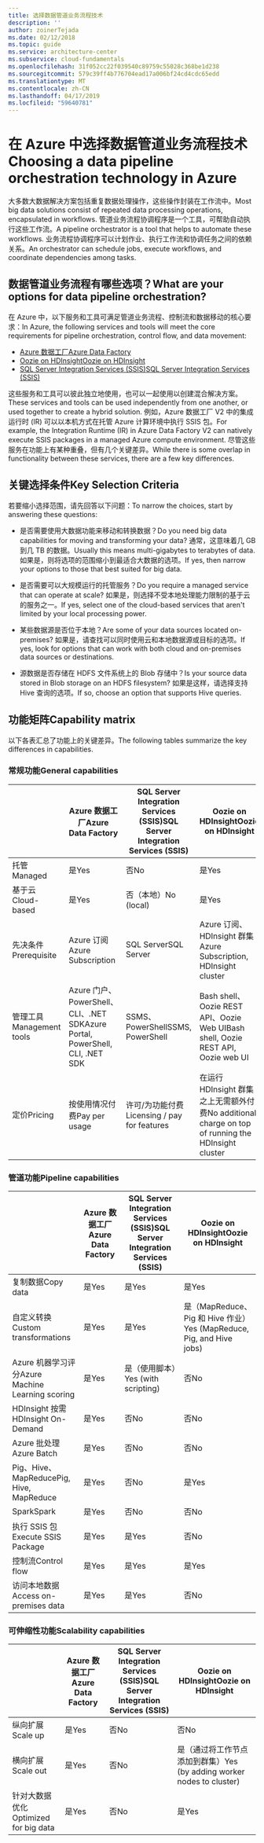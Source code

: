 ```yaml
---
title: 选择数据管道业务流程技术
description: ''
author: zoinerTejada
ms.date: 02/12/2018
ms.topic: guide
ms.service: architecture-center
ms.subservice: cloud-fundamentals
ms.openlocfilehash: 31f052cc22f039540c89759c55028c368be1d238
ms.sourcegitcommit: 579c39ff4b776704ead17a006bf24cd4cdc65edd
ms.translationtype: MT
ms.contentlocale: zh-CN
ms.lasthandoff: 04/17/2019
ms.locfileid: "59640781"
---
```

# <a name="choosing-a-data-pipeline-orchestration-technology-in-azure"></a><span data-ttu-id="7cf62-102">在 Azure 中选择数据管道业务流程技术</span><span class="sxs-lookup"><span data-stu-id="7cf62-102">Choosing a data pipeline orchestration technology in Azure</span></span>

<span data-ttu-id="7cf62-103">大多数大数据解决方案包括重复数据处理操作，这些操作封装在工作流中。</span><span class="sxs-lookup"><span data-stu-id="7cf62-103">Most big data solutions consist of repeated data processing operations, encapsulated in workflows.</span></span> <span data-ttu-id="7cf62-104">管道业务流程协调程序是一个工具，可帮助自动执行这些工作流。</span><span class="sxs-lookup"><span data-stu-id="7cf62-104">A pipeline orchestrator is a tool that helps to automate these workflows.</span></span> <span data-ttu-id="7cf62-105">业务流程协调程序可以计划作业、执行工作流和协调任务之间的依赖关系。</span><span class="sxs-lookup"><span data-stu-id="7cf62-105">An orchestrator can schedule jobs, execute workflows, and coordinate dependencies among tasks.</span></span>

## <a name="what-are-your-options-for-data-pipeline-orchestration"></a><span data-ttu-id="7cf62-106">数据管道业务流程有哪些选项？</span><span class="sxs-lookup"><span data-stu-id="7cf62-106">What are your options for data pipeline orchestration?</span></span>

<span data-ttu-id="7cf62-107">在 Azure 中，以下服务和工具可满足管道业务流程、控制流和数据移动的核心要求：</span><span class="sxs-lookup"><span data-stu-id="7cf62-107">In Azure, the following services and tools will meet the core requirements for pipeline orchestration, control flow, and data movement:</span></span>

- [<span data-ttu-id="7cf62-108">Azure 数据工厂</span><span class="sxs-lookup"><span data-stu-id="7cf62-108">Azure Data Factory</span></span>](/azure/data-factory/)
- [<span data-ttu-id="7cf62-109">Oozie on HDInsight</span><span class="sxs-lookup"><span data-stu-id="7cf62-109">Oozie on HDInsight</span></span>](/azure/hdinsight/hdinsight-use-oozie-linux-mac)
- [<span data-ttu-id="7cf62-110">SQL Server Integration Services (SSIS)</span><span class="sxs-lookup"><span data-stu-id="7cf62-110">SQL Server Integration Services (SSIS)</span></span>](/sql/integration-services/sql-server-integration-services)

<span data-ttu-id="7cf62-111">这些服务和工具可以彼此独立地使用，也可以一起使用以创建混合解决方案。</span><span class="sxs-lookup"><span data-stu-id="7cf62-111">These services and tools can be used independently from one another, or used together to create a hybrid solution.</span></span> <span data-ttu-id="7cf62-112">例如，Azure 数据工厂 V2 中的集成运行时 (IR) 可以以本机方式在托管 Azure 计算环境中执行 SSIS 包。</span><span class="sxs-lookup"><span data-stu-id="7cf62-112">For example, the Integration Runtime (IR) in Azure Data Factory V2 can natively execute SSIS packages in a managed Azure compute environment.</span></span> <span data-ttu-id="7cf62-113">尽管这些服务在功能上有某种重叠，但有几个关键差异。</span><span class="sxs-lookup"><span data-stu-id="7cf62-113">While there is some overlap in functionality between these services, there are a few key differences.</span></span>

## <a name="key-selection-criteria"></a><span data-ttu-id="7cf62-114">关键选择条件</span><span class="sxs-lookup"><span data-stu-id="7cf62-114">Key Selection Criteria</span></span>

<span data-ttu-id="7cf62-115">若要缩小选择范围，请先回答以下问题：</span><span class="sxs-lookup"><span data-stu-id="7cf62-115">To narrow the choices, start by answering these questions:</span></span>

- <span data-ttu-id="7cf62-116">是否需要使用大数据功能来移动和转换数据？</span><span class="sxs-lookup"><span data-stu-id="7cf62-116">Do you need big data capabilities for moving and transforming your data?</span></span> <span data-ttu-id="7cf62-117">通常，这意味着几 GB 到几 TB 的数据。</span><span class="sxs-lookup"><span data-stu-id="7cf62-117">Usually this means multi-gigabytes to terabytes of data.</span></span> <span data-ttu-id="7cf62-118">如果是，则将选项的范围缩小到最适合大数据的选项。</span><span class="sxs-lookup"><span data-stu-id="7cf62-118">If yes, then narrow your options to those that best suited for big data.</span></span>

- <span data-ttu-id="7cf62-119">是否需要可以大规模运行的托管服务？</span><span class="sxs-lookup"><span data-stu-id="7cf62-119">Do you require a managed service that can operate at scale?</span></span> <span data-ttu-id="7cf62-120">如果是，则选择不受本地处理能力限制的基于云的服务之一。</span><span class="sxs-lookup"><span data-stu-id="7cf62-120">If yes, select one of the cloud-based services that aren't limited by your local processing power.</span></span>

- <span data-ttu-id="7cf62-121">某些数据源是否位于本地？</span><span class="sxs-lookup"><span data-stu-id="7cf62-121">Are some of your data sources located on-premises?</span></span> <span data-ttu-id="7cf62-122">如果是，请查找可以同时使用云和本地数据源或目标的选项。</span><span class="sxs-lookup"><span data-stu-id="7cf62-122">If yes, look for options that can work with both cloud and on-premises data sources or destinations.</span></span>

- <span data-ttu-id="7cf62-123">源数据是否存储在 HDFS 文件系统上的 Blob 存储中？</span><span class="sxs-lookup"><span data-stu-id="7cf62-123">Is your source data stored in Blob storage on an HDFS filesystem?</span></span> <span data-ttu-id="7cf62-124">如果是这样，请选择支持 Hive 查询的选项。</span><span class="sxs-lookup"><span data-stu-id="7cf62-124">If so, choose an option that supports Hive queries.</span></span>

## <a name="capability-matrix"></a><span data-ttu-id="7cf62-125">功能矩阵</span><span class="sxs-lookup"><span data-stu-id="7cf62-125">Capability matrix</span></span>

<span data-ttu-id="7cf62-126">以下各表汇总了功能上的关键差异。</span><span class="sxs-lookup"><span data-stu-id="7cf62-126">The following tables summarize the key differences in capabilities.</span></span>

### <a name="general-capabilities"></a><span data-ttu-id="7cf62-127">常规功能</span><span class="sxs-lookup"><span data-stu-id="7cf62-127">General capabilities</span></span>

| | <span data-ttu-id="7cf62-128">Azure 数据工厂</span><span class="sxs-lookup"><span data-stu-id="7cf62-128">Azure Data Factory</span></span> | <span data-ttu-id="7cf62-129">SQL Server Integration Services (SSIS)</span><span class="sxs-lookup"><span data-stu-id="7cf62-129">SQL Server Integration Services (SSIS)</span></span> | <span data-ttu-id="7cf62-130">Oozie on HDInsight</span><span class="sxs-lookup"><span data-stu-id="7cf62-130">Oozie on HDInsight</span></span>
| --- | --- | --- | --- |
| <span data-ttu-id="7cf62-131">托管</span><span class="sxs-lookup"><span data-stu-id="7cf62-131">Managed</span></span> | <span data-ttu-id="7cf62-132">是</span><span class="sxs-lookup"><span data-stu-id="7cf62-132">Yes</span></span> | <span data-ttu-id="7cf62-133">否</span><span class="sxs-lookup"><span data-stu-id="7cf62-133">No</span></span> | <span data-ttu-id="7cf62-134">是</span><span class="sxs-lookup"><span data-stu-id="7cf62-134">Yes</span></span> |
| <span data-ttu-id="7cf62-135">基于云</span><span class="sxs-lookup"><span data-stu-id="7cf62-135">Cloud-based</span></span> | <span data-ttu-id="7cf62-136">是</span><span class="sxs-lookup"><span data-stu-id="7cf62-136">Yes</span></span> | <span data-ttu-id="7cf62-137">否（本地）</span><span class="sxs-lookup"><span data-stu-id="7cf62-137">No (local)</span></span> | <span data-ttu-id="7cf62-138">是</span><span class="sxs-lookup"><span data-stu-id="7cf62-138">Yes</span></span> |
| <span data-ttu-id="7cf62-139">先决条件</span><span class="sxs-lookup"><span data-stu-id="7cf62-139">Prerequisite</span></span> | <span data-ttu-id="7cf62-140">Azure 订阅</span><span class="sxs-lookup"><span data-stu-id="7cf62-140">Azure Subscription</span></span> | <span data-ttu-id="7cf62-141">SQL Server</span><span class="sxs-lookup"><span data-stu-id="7cf62-141">SQL Server</span></span>  | <span data-ttu-id="7cf62-142">Azure 订阅、HDInsight 群集</span><span class="sxs-lookup"><span data-stu-id="7cf62-142">Azure Subscription, HDInsight cluster</span></span> |
| <span data-ttu-id="7cf62-143">管理工具</span><span class="sxs-lookup"><span data-stu-id="7cf62-143">Management tools</span></span> | <span data-ttu-id="7cf62-144">Azure 门户、PowerShell、CLI、.NET SDK</span><span class="sxs-lookup"><span data-stu-id="7cf62-144">Azure Portal, PowerShell, CLI, .NET SDK</span></span> | <span data-ttu-id="7cf62-145">SSMS、PowerShell</span><span class="sxs-lookup"><span data-stu-id="7cf62-145">SSMS, PowerShell</span></span> | <span data-ttu-id="7cf62-146">Bash shell、Oozie REST API、Oozie Web UI</span><span class="sxs-lookup"><span data-stu-id="7cf62-146">Bash shell, Oozie REST API, Oozie web UI</span></span> |
| <span data-ttu-id="7cf62-147">定价</span><span class="sxs-lookup"><span data-stu-id="7cf62-147">Pricing</span></span> | <span data-ttu-id="7cf62-148">按使用情况付费</span><span class="sxs-lookup"><span data-stu-id="7cf62-148">Pay per usage</span></span> | <span data-ttu-id="7cf62-149">许可/为功能付费</span><span class="sxs-lookup"><span data-stu-id="7cf62-149">Licensing / pay for features</span></span> | <span data-ttu-id="7cf62-150">在运行 HDInsight 群集之上无需额外付费</span><span class="sxs-lookup"><span data-stu-id="7cf62-150">No additional charge on top of running the HDInsight cluster</span></span> |

### <a name="pipeline-capabilities"></a><span data-ttu-id="7cf62-151">管道功能</span><span class="sxs-lookup"><span data-stu-id="7cf62-151">Pipeline capabilities</span></span>

| | <span data-ttu-id="7cf62-152">Azure 数据工厂</span><span class="sxs-lookup"><span data-stu-id="7cf62-152">Azure Data Factory</span></span> | <span data-ttu-id="7cf62-153">SQL Server Integration Services (SSIS)</span><span class="sxs-lookup"><span data-stu-id="7cf62-153">SQL Server Integration Services (SSIS)</span></span> | <span data-ttu-id="7cf62-154">Oozie on HDInsight</span><span class="sxs-lookup"><span data-stu-id="7cf62-154">Oozie on HDInsight</span></span>
| --- | --- | --- | --- |
| <span data-ttu-id="7cf62-155">复制数据</span><span class="sxs-lookup"><span data-stu-id="7cf62-155">Copy data</span></span> | <span data-ttu-id="7cf62-156">是</span><span class="sxs-lookup"><span data-stu-id="7cf62-156">Yes</span></span> | <span data-ttu-id="7cf62-157">是</span><span class="sxs-lookup"><span data-stu-id="7cf62-157">Yes</span></span> | <span data-ttu-id="7cf62-158">是</span><span class="sxs-lookup"><span data-stu-id="7cf62-158">Yes</span></span> |
| <span data-ttu-id="7cf62-159">自定义转换</span><span class="sxs-lookup"><span data-stu-id="7cf62-159">Custom transformations</span></span> | <span data-ttu-id="7cf62-160">是</span><span class="sxs-lookup"><span data-stu-id="7cf62-160">Yes</span></span> | <span data-ttu-id="7cf62-161">是</span><span class="sxs-lookup"><span data-stu-id="7cf62-161">Yes</span></span> | <span data-ttu-id="7cf62-162">是（MapReduce、Pig 和 Hive 作业）</span><span class="sxs-lookup"><span data-stu-id="7cf62-162">Yes (MapReduce, Pig, and Hive jobs)</span></span> |
| <span data-ttu-id="7cf62-163">Azure 机器学习评分</span><span class="sxs-lookup"><span data-stu-id="7cf62-163">Azure Machine Learning scoring</span></span> | <span data-ttu-id="7cf62-164">是</span><span class="sxs-lookup"><span data-stu-id="7cf62-164">Yes</span></span> | <span data-ttu-id="7cf62-165">是（使用脚本）</span><span class="sxs-lookup"><span data-stu-id="7cf62-165">Yes (with scripting)</span></span> | <span data-ttu-id="7cf62-166">否</span><span class="sxs-lookup"><span data-stu-id="7cf62-166">No</span></span> |
| <span data-ttu-id="7cf62-167">HDInsight 按需</span><span class="sxs-lookup"><span data-stu-id="7cf62-167">HDInsight On-Demand</span></span> | <span data-ttu-id="7cf62-168">是</span><span class="sxs-lookup"><span data-stu-id="7cf62-168">Yes</span></span> | <span data-ttu-id="7cf62-169">否</span><span class="sxs-lookup"><span data-stu-id="7cf62-169">No</span></span> | <span data-ttu-id="7cf62-170">否</span><span class="sxs-lookup"><span data-stu-id="7cf62-170">No</span></span> |
| <span data-ttu-id="7cf62-171">Azure 批处理</span><span class="sxs-lookup"><span data-stu-id="7cf62-171">Azure Batch</span></span> | <span data-ttu-id="7cf62-172">是</span><span class="sxs-lookup"><span data-stu-id="7cf62-172">Yes</span></span> | <span data-ttu-id="7cf62-173">否</span><span class="sxs-lookup"><span data-stu-id="7cf62-173">No</span></span> | <span data-ttu-id="7cf62-174">否</span><span class="sxs-lookup"><span data-stu-id="7cf62-174">No</span></span> |
| <span data-ttu-id="7cf62-175">Pig、Hive、MapReduce</span><span class="sxs-lookup"><span data-stu-id="7cf62-175">Pig, Hive, MapReduce</span></span> | <span data-ttu-id="7cf62-176">是</span><span class="sxs-lookup"><span data-stu-id="7cf62-176">Yes</span></span> | <span data-ttu-id="7cf62-177">否</span><span class="sxs-lookup"><span data-stu-id="7cf62-177">No</span></span> | <span data-ttu-id="7cf62-178">是</span><span class="sxs-lookup"><span data-stu-id="7cf62-178">Yes</span></span> |
| <span data-ttu-id="7cf62-179">Spark</span><span class="sxs-lookup"><span data-stu-id="7cf62-179">Spark</span></span> | <span data-ttu-id="7cf62-180">是</span><span class="sxs-lookup"><span data-stu-id="7cf62-180">Yes</span></span> | <span data-ttu-id="7cf62-181">否</span><span class="sxs-lookup"><span data-stu-id="7cf62-181">No</span></span> | <span data-ttu-id="7cf62-182">否</span><span class="sxs-lookup"><span data-stu-id="7cf62-182">No</span></span> |
| <span data-ttu-id="7cf62-183">执行 SSIS 包</span><span class="sxs-lookup"><span data-stu-id="7cf62-183">Execute SSIS Package</span></span> | <span data-ttu-id="7cf62-184">是</span><span class="sxs-lookup"><span data-stu-id="7cf62-184">Yes</span></span> | <span data-ttu-id="7cf62-185">是</span><span class="sxs-lookup"><span data-stu-id="7cf62-185">Yes</span></span> | <span data-ttu-id="7cf62-186">否</span><span class="sxs-lookup"><span data-stu-id="7cf62-186">No</span></span> |
| <span data-ttu-id="7cf62-187">控制流</span><span class="sxs-lookup"><span data-stu-id="7cf62-187">Control flow</span></span> | <span data-ttu-id="7cf62-188">是</span><span class="sxs-lookup"><span data-stu-id="7cf62-188">Yes</span></span> | <span data-ttu-id="7cf62-189">是</span><span class="sxs-lookup"><span data-stu-id="7cf62-189">Yes</span></span> | <span data-ttu-id="7cf62-190">是</span><span class="sxs-lookup"><span data-stu-id="7cf62-190">Yes</span></span> |
| <span data-ttu-id="7cf62-191">访问本地数据</span><span class="sxs-lookup"><span data-stu-id="7cf62-191">Access on-premises data</span></span> | <span data-ttu-id="7cf62-192">是</span><span class="sxs-lookup"><span data-stu-id="7cf62-192">Yes</span></span> | <span data-ttu-id="7cf62-193">是</span><span class="sxs-lookup"><span data-stu-id="7cf62-193">Yes</span></span> | <span data-ttu-id="7cf62-194">否</span><span class="sxs-lookup"><span data-stu-id="7cf62-194">No</span></span> |

### <a name="scalability-capabilities"></a><span data-ttu-id="7cf62-195">可伸缩性功能</span><span class="sxs-lookup"><span data-stu-id="7cf62-195">Scalability capabilities</span></span>

| | <span data-ttu-id="7cf62-196">Azure 数据工厂</span><span class="sxs-lookup"><span data-stu-id="7cf62-196">Azure Data Factory</span></span> | <span data-ttu-id="7cf62-197">SQL Server Integration Services (SSIS)</span><span class="sxs-lookup"><span data-stu-id="7cf62-197">SQL Server Integration Services (SSIS)</span></span> | <span data-ttu-id="7cf62-198">Oozie on HDInsight</span><span class="sxs-lookup"><span data-stu-id="7cf62-198">Oozie on HDInsight</span></span>
| --- | --- | --- | --- |
| <span data-ttu-id="7cf62-199">纵向扩展</span><span class="sxs-lookup"><span data-stu-id="7cf62-199">Scale up</span></span> | <span data-ttu-id="7cf62-200">是</span><span class="sxs-lookup"><span data-stu-id="7cf62-200">Yes</span></span> | <span data-ttu-id="7cf62-201">否</span><span class="sxs-lookup"><span data-stu-id="7cf62-201">No</span></span> | <span data-ttu-id="7cf62-202">否</span><span class="sxs-lookup"><span data-stu-id="7cf62-202">No</span></span> |
| <span data-ttu-id="7cf62-203">横向扩展</span><span class="sxs-lookup"><span data-stu-id="7cf62-203">Scale out</span></span> | <span data-ttu-id="7cf62-204">是</span><span class="sxs-lookup"><span data-stu-id="7cf62-204">Yes</span></span> | <span data-ttu-id="7cf62-205">否</span><span class="sxs-lookup"><span data-stu-id="7cf62-205">No</span></span> | <span data-ttu-id="7cf62-206">是（通过将工作节点添加到群集）</span><span class="sxs-lookup"><span data-stu-id="7cf62-206">Yes (by adding worker nodes to cluster)</span></span> |
| <span data-ttu-id="7cf62-207">针对大数据优化</span><span class="sxs-lookup"><span data-stu-id="7cf62-207">Optimized for big data</span></span> | <span data-ttu-id="7cf62-208">是</span><span class="sxs-lookup"><span data-stu-id="7cf62-208">Yes</span></span> | <span data-ttu-id="7cf62-209">否</span><span class="sxs-lookup"><span data-stu-id="7cf62-209">No</span></span> | <span data-ttu-id="7cf62-210">是</span><span class="sxs-lookup"><span data-stu-id="7cf62-210">Yes</span></span> |
